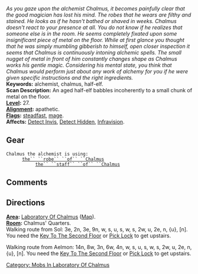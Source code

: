 *As you gaze upon the alchemist Chalmus, it becomes painfully clear that
the good magician has lost his mind. The robes that he wears are filthy
and stained. He looks as if he hasn't bathed or shaved in weeks. Chalmus
doesn't react to your presence at all. You do not know if he realizes
that someone else is in the room. He seems completely fixated upon some
insignificant piece of metal on the floor. While at first glance you
thought that he was simply mumbling gibberish to himself, open closer
inspection it seems that Chalmus is continuously intoning alchemic
spells. The small nugget of metal in front of him constantly changes
shape as Chalmus works his gentle magic. Considering his mental state,
you think that Chalmus would perform just about any work of alchemy for
you if he were given specific instructions and the right ingredients.*  
**Keywords:** alchemist, chalmus, half-elf.  
**Scan Description:** An aged half-elf babbles incoherently to a small
chunk of metal on the floor.  
**[Level](Level.md "wikilink"):** 27.  
**[Alignment](Alignment.md "wikilink"):** apathetic.  
**[Flags](:Category:_Mob_Types.md "wikilink"):**
[steadfast](Sentinel_Mobs.md "wikilink"),
[mage](Spellcasting_Mobs.md "wikilink").  
**Affects:** [Detect Invis](Detect_Invis "wikilink"), [Detect
Hidden](Detect_Hidden "wikilink"),
[Infravision](Infravision "wikilink").  

## Gear

`Chalmus the alchemist is using:`  
<worn on body>`      `[`the`` ``robe`` ``of`` ``Chalmus`](Robe_Of_Chalmus.md "wikilink")  
<wielded>`           `[`the`` ``staff`` ``of`` ``Chalmus`](Staff_Of_Chalmus.md "wikilink")

## Comments

## Directions

**[Area](:Category:_Areas.md "wikilink"):** [ Laboratory Of
Chalmus](:Category:_Laboratory_Of_Chalmus.md "wikilink")
([Map](Laboratory_Of_Chalmus_Map.md "wikilink")).  
**[Room](:Category:_Rooms.md "wikilink"):** Chalmus' Quarters.  
Walking route from Sol: 3e, 2n, 3e, 9n, w, s, u, s, w, s, 2w, u, 2e, n,
{u}, \[n\]. You need the [Key To The Second
Floor](Key_To_The_Second_Floor "wikilink") or [Pick
Lock](Pick_Lock "wikilink") to get upstairs.

Walking route from Aelmon: 14n, 8w, 3n, 6w, 4n, w, s, u, s, w, s, 2w, u,
2e, n, {u}, \[n\]. You need the [Key To The Second
Floor](Key_To_The_Second_Floor "wikilink") or [Pick
Lock](Pick_Lock "wikilink") to get upstairs.

[Category: Mobs In Laboratory Of
Chalmus](Category:_Mobs_In_Laboratory_Of_Chalmus "wikilink")
